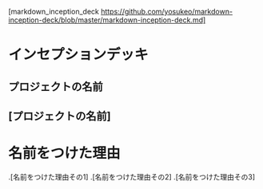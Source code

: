 [markdown_inception_deck https://github.com/yosukeo/markdown-inception-deck/blob/master/markdown-inception-deck.md]

<h1>インセプションデッキ</h1>

<h2>プロジェクトの名前<h2>
  [プロジェクトの名前]
  
<h1>名前をつけた理由</h1>
  .[名前をつけた理由その1]
  .[名前をつけた理由その2]
  .[名前をつけた理由その3]
